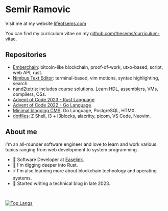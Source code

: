 <!--
**thesems/thesems** is a ✨ _special_ ✨ repository because its `README.md` (this file) appears on your GitHub profile.

Here are some ideas to get you started:

- 🔭 I’m currently working on ...
- 🌱 I’m currently learning ...
- 👯 I’m looking to collaborate on ...
- 🤔 I’m looking for help with ...
- 💬 Ask me about ...
- 📫 How to reach me: ...
- 😄 Pronouns: ...
- ⚡ Fun fact: ...
-->

# Semir Ramovic

Visit me at my website [lifeofsems.com](https://lifeofsems.com)

You can find my curriculum vitae on my [github.com/thesems/curriculum-vitae](https://github.com/thesems/curriculum-vitae/blob/main/main.pdf).

## Repositories

- [Emberchain](https://github.com/thesems/ember-chain): bitcoin-like blockchain, proof-of-work, utxo-based, script, web API, rust.
- [Nimbus Text Editor](https://github.com/thesems/nimbus-text-editor): terminal-based, vim motions, syntax highlighting, search.
- [nand2tetris](https://github.com/thesems/nand2tetris): includes course solutions. Learn HDL, assemblers, VMs, compilers, OSs.
- [Advent of Code 2023 - Rust Language](https://github.com/thesems/advent-of-code-2023-rust)
- [Advent of Code 2022 - Go Language](https://github.com/thesems/advent-of-code-2022-go-lang)
- [Minimal blogging CMS](https://github.com/thesems/minimal-blogging-cms): Go Language, PostgreSQL, HTMX.
- [dotfiles](https://github.com/thesems/.config): Z Shell, i3 + i3blocks, alacritty, picom, VS Code, Neovim.

## About me

I'm an all-rounder software engineer and love to learn and work various topics ranging from web development to system programming.

- 👷 Software Developer at [Easelink](https://easelink.com).
- 🔭 I'm digging deeper into Rust.
- ⚡ I'm also learning more about blockchain technology and operating systems.
- 📝 Started writing a technical blog in late 2023.

<br>

[![Top Langs](https://github-readme-stats.vercel.app/api/top-langs/?username=thesems&theme=dark&hide=assembly,hack,scilab)](https://github.com/thesems/github-readme-stats)

<!--![Anurag's GitHub stats](https://github-readme-stats.vercel.app/api?username=thesems&show_icons=true&theme=radical) -->

